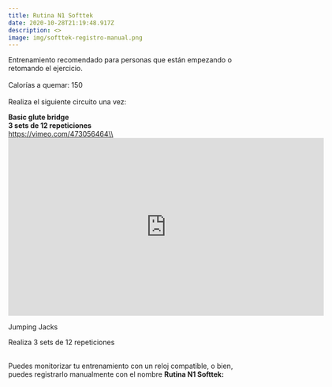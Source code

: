 ```yaml
---
title: Rutina N1 Softtek
date: 2020-10-28T21:19:48.917Z
description: <>
image: img/softtek-registro-manual.png
---
```

Entrenamiento recomendado para personas que están empezando o retomando el ejercicio. \
\
Calorías a quemar: 150\
\
Realiza el siguiente circuito una vez:

**Basic glute bridge**\
**3 sets de 12 repeticiones**\
https://vimeo.com/473056464\\
<embed src="https://player.vimeo.com/video/473056464" width="640" height="360" frameborder="0" allow="autoplay; fullscreen" allowfullscreen></embed>

Jumping Jacks

Realiza 3 sets de 12 repeticiones

\
Puedes monitorizar tu entrenamiento con un reloj compatible, o bien, puedes registrarlo manualmente con el nombre **Rutina N1 Softtek:**